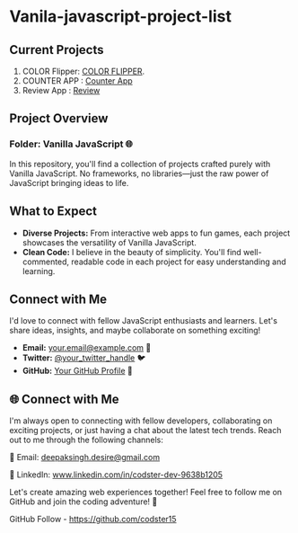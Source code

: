 # Vanila-javascript-project-list

## Current Projects

1. COLOR Flipper:  [COLOR FLIPPER](https://codster15.github.io/Color-flipper-project/).
2. COUNTER APP :   [Counter App](https://codster15.github.io/Counter-app-project/)
3. Review App :    [Review ](https://codster15.github.io/Review--project/)
   

## Project Overview

### Folder: Vanilla JavaScript 🌐
In this repository, you'll find a collection of projects crafted purely with Vanilla JavaScript. No frameworks, no libraries—just the raw power of JavaScript bringing ideas to life.

## What to Expect

- **Diverse Projects:** From interactive web apps to fun games, each project showcases the versatility of Vanilla JavaScript.
- **Clean Code:** I believe in the beauty of simplicity. You'll find well-commented, readable code in each project for easy understanding and learning.

## Connect with Me

I'd love to connect with fellow JavaScript enthusiasts and learners. Let's share ideas, insights, and maybe collaborate on something exciting!

- **Email:** your.email@example.com 📧
- **Twitter:** [@your_twitter_handle](https://twitter.com/your_twitter_handle) 🐦
- **GitHub:** [Your GitHub Profile](https://github.com/your-username) 🐙


 ## 🌐 Connect with Me
I'm always open to connecting with fellow developers, collaborating on exciting projects, or just having a chat about the latest tech trends. Reach out to me through the following channels:

📧 Email: deepaksingh.desire@gmail.com

🔗 LinkedIn: www.linkedin.com/in/codster-dev-9638b1205

Let's create amazing web experiences together! Feel free to follow me on GitHub and join the coding adventure! 🚀

GitHub Follow - https://github.com/codster15

